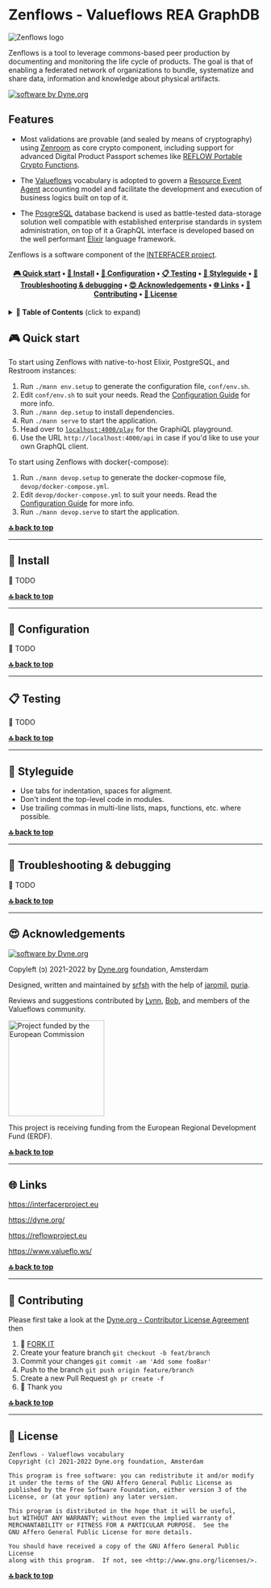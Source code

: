 # Zenflows - Valueflows REA GraphDB

![Zenflows logo](https://github.com/dyne/zenflows/raw/master/docs/zenflows_rea_logo.png)

Zenflows is a tool to leverage commons-based peer production by
documenting and monitoring the life cycle of products. The goal is
that of enabling a federated network of organizations to bundle,
systematize and share data, information and knowledge about physical
artifacts.

[![software by Dyne.org](https://files.dyne.org/software_by_dyne.png)](http://www.dyne.org)

## Features

- Most validations are provable (and sealed by means of cryptography) using [Zenroom](https://zenroom.org) as core crypto component, including support for advanced Digital Product Passport schemes like
[REFLOW Portable Crypto Functions](https://medium.com/think-do-tank/reflow-crypto-material-passports-for-the-circular-economy-d75b3aa63678).

- The [Valueflows](https://valueflo.ws) vocabulary is adopted to govern a [Resource Event Agent](https://en.wikipedia.org/wiki/Resources,_Events,_Agents) accounting model and facilitate the development and execution of business logics built on top of it.

- The [PosgreSQL](https://postgresql.org) database backend is used as battle-tested data-storage solution well compatible with established enterprise standards in system administration, on top of it a GraphQL interface is developed based on the well performant [Elixir](https://elixir-lang.org) language framework.

Zenflows is a software component of the [INTERFACER project](https://www.interfacerproject.eu).


<h4 align="center">
  <a href="#-quick-start">🎮 Quick start</a>
  <span> • </span>
  <a href="#-install">💾 Install</a>
  <span> • </span>
  <a href="#-configuration">🔧 Configuration</a>
  <span> • </span>
  <a href="#-testing">📋 Testing</a>
  <span> • </span>
  <a href="#-styleguide">📘 Styleguide</a>
  <span> • </span>
  <a href="#-troubleshooting--debugging">🐛 Troubleshooting & debugging</a>
  <span> • </span>
  <a href="#-acknowledgements">😍 Acknowledgements</a>
  <span> • </span>
  <a href="#-links">🌐 Links</a>
  <span> • </span>
  <a href="#-contributing">👤 Contributing</a>
  <span> • </span>
  <a href="#-license">💼 License</a>
</h4>




<details id="toc">
 <summary><strong>🚩 Table of Contents</strong> (click to expand)</summary>

* [Quick start](#-quick-start)
* [Install](#-install)
* [Configuration](#-configuration)
* [Testing](#-testing)
* [Styleguide](#-styleguide)
* [Troubleshooting & debugging](#-troubleshooting--debugging)
* [Acknowledgements](#-acknowledgements)
* [Links](#-links)
* [Contributing](#-contributing)
* [License](#-license)
</details>

## 🎮 Quick start

To start using Zenflows with native-to-host Elixir, PostgreSQL, and Restroom instances:

1. Run `./mann env.setup` to generate the configuration file, `conf/env.sh`.
2. Edit `conf/env.sh` to suit your needs.  Read the [Configuration Guide](docs/configuration-guide.md) for more info.
3. Run `./mann dep.setup` to install dependencies.
5. Run `./mann serve` to start the application.
6. Head over to [`localhost:4000/play`](http://localhost:4000/play) for the GraphiQL playground.
7. Use the URL `http://localhost:4000/api` in case if you'd like to use your own GraphQL client.

To start using Zenflows with docker(-compose):

1. Run `./mann devop.setup` to generate the docker-copmose file, `devop/docker-compose.yml`.
2. Edit `devop/docker-compose.yml` to suit your needs.  Read the [Configuration Guide](docs/configuration-guide.md) for more info.
3. Run `./mann devop.serve` to start the application.

**[🔝 back to top](#toc)**

***
## 💾 Install

🚧 TODO

**[🔝 back to top](#toc)**

***
## 🔧 Configuration

🚧 TODO

**[🔝 back to top](#toc)**

***

## 📋 Testing

🚧 TODO

**[🔝 back to top](#toc)**

***
## 📘 Styleguide

* Use tabs for indentation, spaces for aligment.
* Don't indent the top-level code in modules.
* Use trailing commas in multi-line lists, maps, functions, etc. where
  possible.

**[🔝 back to top](#toc)**

***
## 🐛 Troubleshooting & debugging

🚧 TODO

**[🔝 back to top](#toc)**

***
## 😍 Acknowledgements

[![software by Dyne.org](https://files.dyne.org/software_by_dyne.png)](http://www.dyne.org)

Copyleft (ɔ) 2021-2022 by [Dyne.org](https://www.dyne.org) foundation, Amsterdam

Designed, written and maintained by [srfsh](https://github.com/srfsh) with the help of [jaromil](https://github.com/jaromil), [puria](https://github.com/puria).

Reviews and suggestions contributed by [Lynn](https://github.com/fosterlynn), [Bob](https://github.com/bhaugen), and members of the Valueflows community.

<img src="https://upload.wikimedia.org/wikipedia/commons/8/84/European_Commission.svg"
     width="190" alt="Project funded by the European Commission">

This project is receiving funding from the European Regional Development Fund (ERDF).

**[🔝 back to top](#toc)**

***
## 🌐 Links

https://interfacerproject.eu

https://dyne.org/

https://reflowproject.eu

https://www.valueflo.ws/

**[🔝 back to top](#toc)**

***
## 👤 Contributing

Please first take a look at the
[Dyne.org - Contributor License Agreement](CONTRIBUTING.md) then

1.  🔀 [FORK IT](../../fork)
2.  Create your feature branch `git checkout -b feat/branch`
3.  Commit your changes `git commit -am 'Add some fooBar'`
4.  Push to the branch `git push origin feature/branch`
5.  Create a new Pull Request `gh pr create -f`
6.  🙏 Thank you


**[🔝 back to top](#toc)**

***
## 💼 License
    Zenflows - Valueflows vocabulary
    Copyright (c) 2021-2022 Dyne.org foundation, Amsterdam

    This program is free software: you can redistribute it and/or modify
    it under the terms of the GNU Affero General Public License as
    published by the Free Software Foundation, either version 3 of the
    License, or (at your option) any later version.

    This program is distributed in the hope that it will be useful,
    but WITHOUT ANY WARRANTY; without even the implied warranty of
    MERCHANTABILITY or FITNESS FOR A PARTICULAR PURPOSE.  See the
    GNU Affero General Public License for more details.

    You should have received a copy of the GNU Affero General Public License
    along with this program.  If not, see <http://www.gnu.org/licenses/>.


**[🔝 back to top](#toc)**
